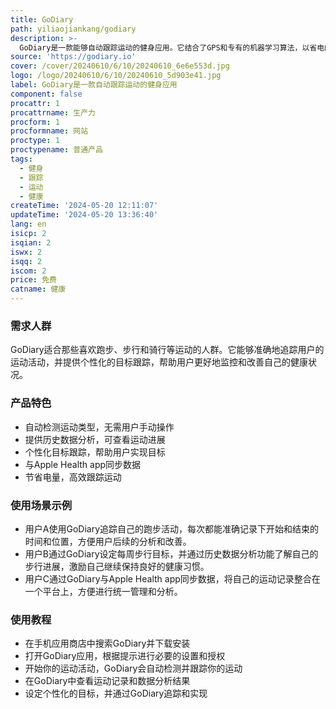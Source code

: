 ```yaml
---
title: GoDiary
path: yiliaojiankang/godiary
description: >-
  GoDiary是一款能够自动跟踪运动的健身应用。它结合了GPS和专有的机器学习算法，以省电的方式监测用户的健身活动。通过GoDiary，用户可以轻松追踪自己的跑步、步行和骑行等运动，并提供个性化的目标跟踪和历史数据分析。
source: 'https://godiary.io'
cover: /cover/20240610/6/10/20240610_6e6e553d.jpg
logo: /logo/20240610/6/10/20240610_5d903e41.jpg
label: GoDiary是一款自动跟踪运动的健身应用
component: false
procattr: 1
procattrname: 生产力
procform: 1
procformname: 网站
proctype: 1
proctypename: 普通产品
tags:
  - 健身
  - 跟踪
  - 运动
  - 健康
createTime: '2024-05-20 12:11:07'
updateTime: '2024-05-20 13:36:40'
lang: en
isicp: 2
isqian: 2
iswx: 2
isqq: 2
iscom: 2
price: 免费
catname: 健康
---
```




### 需求人群
GoDiary适合那些喜欢跑步、步行和骑行等运动的人群。它能够准确地追踪用户的运动活动，并提供个性化的目标跟踪，帮助用户更好地监控和改善自己的健康状况。

### 产品特色
* 自动检测运动类型，无需用户手动操作
* 提供历史数据分析，可查看运动进展
* 个性化目标跟踪，帮助用户实现目标
* 与Apple Health app同步数据
* 节省电量，高效跟踪运动

### 使用场景示例
* 用户A使用GoDiary追踪自己的跑步活动，每次都能准确记录下开始和结束的时间和位置，方便用户后续的分析和改善。
* 用户B通过GoDiary设定每周步行目标，并通过历史数据分析功能了解自己的步行进展，激励自己继续保持良好的健康习惯。
* 用户C通过GoDiary与Apple Health app同步数据，将自己的运动记录整合在一个平台上，方便进行统一管理和分析。

### 使用教程
* 在手机应用商店中搜索GoDiary并下载安装
* 打开GoDiary应用，根据提示进行必要的设置和授权
* 开始你的运动活动，GoDiary会自动检测并跟踪你的运动
* 在GoDiary中查看运动记录和数据分析结果
* 设定个性化的目标，并通过GoDiary追踪和实现

  
